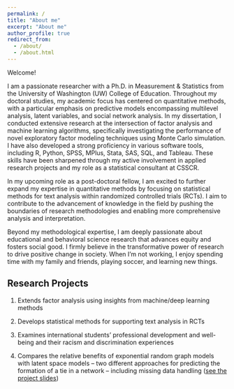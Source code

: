 ```yaml
---
permalink: /
title: "About me"
excerpt: "About me"
author_profile: true
redirect_from: 
  - /about/
  - /about.html
---
```

Welcome! 

I am a passionate researcher with a Ph.D. in Measurement & Statistics from the University of Washington (UW) College of Education. Throughout my doctoral studies, my academic focus has centered on quantitative methods, with a particular emphasis on predictive models encompassing multilevel analysis, latent variables, and social network analysis. In my dissertation, I conducted extensive research at the intersection of factor analysis and machine learning algorithms, specifically investigating the performance of novel exploratory factor modeling techniques using Monte Carlo simulation. I have also developed a strong proficiency in various software tools, including R, Python, SPSS, MPlus, Stata, SAS, SQL, and Tableau. These skills have been sharpened through my active involvement in applied research projects and my role as a statistical consultant at CSSCR. 

In my upcoming role as a post-doctoral fellow, I am excited to further expand my expertise in quantitative methods by focusing on statistical methods for text analysis within randomized controlled trials (RCTs). I aim to contribute to the advancement of knowledge in the field by pushing the boundaries of research methodologies and enabling more comprehensive analysis and interpretation.

Beyond my methodological expertise, I am deeply passionate about educational and behavioral science research that advances equity and fosters social good. I firmly believe in the transformative power of research to drive positive change in society. When I’m not working, I enjoy spending time with my family and friends, playing soccer, and learning new things.

Research Projects
------
1. Extends factor analysis using insights from machine/deep learning methods

1. Develops statistical methods for supporting text analysis in RCTs

1. Examines international students’ professional development and well-being and their racism and discrimination experiences

1. Compares the relative benefits of exponential random graph models with latent space models – two different approaches for predicting the formation of a tie in a network – including missing data handling ([see the project slides](https://docs.google.com/presentation/d/1jjG2msd5lHvbON4M5Z_K7eDaoxl7qJiyV_RHp9XzXYc/edit?usp=sharing))

